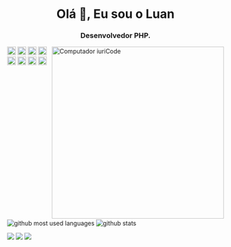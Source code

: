 <h1 align="center">Olá 👋, Eu sou o Luan</h1>
<h3 align="center">Desenvolvedor PHP.</h3>


<img src="https://uploaddeimagens.com.br/images/003/073/061/full/computer-illustration.png?1612731879" min-width="400px" max-width="400px" width="400px" align="right" alt="Computador iuriCode">

<p align="left"> 
<code><img title="Atom" alt="Atom" width="20" src="https://seeklogo.com/images/A/atom-logo-19BD90FF87-seeklogo.com.png"></code>
<code><img title="Bootstrap" alt="Bootstrap" width="20" src="https://seeklogo.com/images/B/bootstrap-logo-3C30FB2A16-seeklogo.com.png"></code>
<code><img title="Github" alt="Github" width="20" src="https://seeklogo.com/images/G/github-logo-5F384D0265-seeklogo.com.png"></code>
<code><img title="Javascript" alt="Javascript" width="20" src="https://seeklogo.com/images/J/javascript-logo-8892AEFCAC-seeklogo.com.png"></code>
<code><img title="Linux" alt="Linux" width="20" src="https://seeklogo.com/images/L/Linux_Tux-logo-DA252F3C21-seeklogo.com.png"></code>
<code><img title="MySQL" alt="MySQL" width="20" src="https://seeklogo.com/images/M/mysql-logo-69B39F7D18-seeklogo.com.png"></code>
<code><img title="PHP" alt="PHP" width="20" src="https://seeklogo.com/images/P/php-logo-ADE513E748-seeklogo.com.png"></code>
<code><img title="Python" alt="Python" width="20" src="https://seeklogo.com/images/P/python-logo-A32636CAA3-seeklogo.com.png"></code>
</p>


<p align="left">
  <image align="center" alt="github most used languages" src="https://github-readme-stats.vercel.app/api/top-langs/?username=luannsr12&layout=compact&langs_count=8"/>
   <image align="center" alt="github stats" src="https://github-readme-stats.vercel.app/api?username=luannsr12&show_icons=true"/>
</p>

<p align="left">
  <a href="https://instagram.com/psi.luan.alves" alt="Instagram">
  <img src="https://img.shields.io/badge/-Instagram-DF0174?style=for-the-badge&logo=instagram&logoColor=white&link=https://www.instagram.com/iuricoding/"/></a>
  
  <a href="https://www.linkedin.com/in/luan-alves-nsr/" alt="Linkedin">
  <img src="https://img.shields.io/badge/-Linkedin-0e76a8?style=for-the-badge&logo=Linkedin&logoColor=white&link=https://www.linkedin.com/in/iuricode" /></a>

  <a href="https://www.facebook.com/luan.alves.nsr/" alt="Facebook">
  <img src="https://img.shields.io/badge/-Facebook-3b5998?style=for-the-badge&logo=facebook&logoColor=white&link=https://www.facebook.com/exudojazz/"/></a>
</p>  
